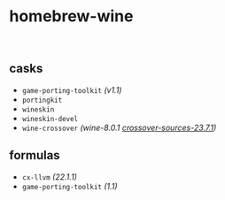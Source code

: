 # homebrew-wine

<br>

## casks
- `game-porting-toolkit` *(v1.1)*
- `portingkit`
- `wineskin`
- `wineskin-devel`
- `wine-crossover`     *(wine-8.0.1 [crossover-sources-23.7.1](https://media.codeweavers.com/pub/crossover/source/crossover-sources-23.7.1.tar.gz))*

## formulas
- `cx-llvm` *(22.1.1)*
- `game-porting-toolkit` *(1.1)*
